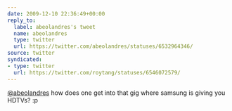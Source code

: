 ```yaml
---
date: 2009-12-10 22:36:49+00:00
reply_to:
  label: abeolandres's tweet
  name: abeolandres
  type: twitter
  url: https://twitter.com/abeolandres/statuses/6532964346/
source: twitter
syndicated:
- type: twitter
  url: https://twitter.com/roytang/statuses/6546072579/
---
```


[@abeolandres](https://twitter.com/abeolandres/) how does one get into that gig where samsung is giving you HDTVs? :p